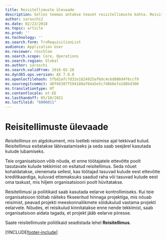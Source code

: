 ```yaml
---
title: Reisitellimuste ülevaade
description: Selles teemas antakse teavet reisitellimuste kohta. Reisitellimuse dokumentidega plaanitud reisikulud.
author: saraschi2
ms.date: 02/23/2018
ms.topic: article
ms.prod: ''
ms.technology: ''
ms.search.form: TrvRequisitionList
audience: Application User
ms.reviewer: roschlom
ms.search.scope: Core, Operations
ms.search.region: Global
ms.author: saraschi
ms.search.validFrom: 2016-02-28
ms.dyn365.ops.version: AX 7.0.0
ms.openlocfilehash: 5fbd2afc7d32e1824925af6dc4c6d088d4f6ccf9
ms.sourcegitcommit: 40f68387f594180af64a5e5c748b6efa188bd300
ms.translationtype: HT
ms.contentlocale: et-EE
ms.lasthandoff: 05/10/2021
ms.locfileid: "6006011"
---
```

# <a name="travel-requisitions-overview"></a>Reisitellimuste ülevaade

*Reisitellimus* on algdokument, mis loetleb reisimise ajal tekkivad kulud. Reisitellimus esitatakse läbivaatamiseks ja seda saab seejärel kasutada kulude lubamiseks.

Teie organisatsioon võib nõuda, et enne töötajatele ettevõtte poolt tasutavate kulude tekkimist on esitatud reisitellimus. Seda nõuet kohaldatakse, olenemata sellest, kas töötajad tasuvad kulude eest ettevõtte krediitkaardiga, kuluvad ettemaksuks saadud raha või tasuvad kulude eest oma taskust, mis hiljem organisatsiooni poolt hüvitatakse.

Reisitellimusi ja poliitikaid saab kasutada eelarve kontrollimiseks. Kui teie organisatsioon töötab näiteks fikseeritud hinnaga projektiga, mis nõuab reisimist, peavad projekti meeskonnaliikmete sõidukulud vastama projekti eelarvele. Nõudes, et reisikulud kinnitatakse enne nende tekkimist, saab organisatsioon aidata tagada, et projekt jääb eelarve piiresse.

Saate reisitellimuste poliitikaid seadistada lehel **Reisitellimus**.


[!INCLUDE[footer-include](../includes/footer-banner.md)]